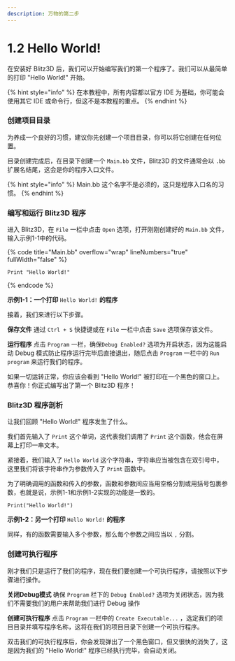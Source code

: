 ```yaml
---
description: 万物的第二步
---
```


# 1.2 Hello World!

在安装好 Blitz3D 后，我们可以开始编写我们的第一个程序了。我们可以从最简单的打印 "Hello World!" 开始。

{% hint style="info" %}
在本教程中，所有内容都以官方 IDE 为基础，你可能会使用其它 IDE 或命令行，但这不是本教程的重点。
{% endhint %}

### 创建项目目录

为养成一个良好的习惯，建议你先创建一个项目目录，你可以将它创建在任何位置。

目录创建完成后，在目录下创建一个 `Main.bb` 文件，Blitz3D 的文件通常会以 `.bb` 扩展名结尾，这会是你的程序入口文件。

{% hint style="info" %}
Main.bb 这个名字不是必须的，这只是程序入口名的习惯。
{% endhint %}

### 编写和运行 Blitz3D 程序

进入 Blitz3D，在 `File` 一栏中点击 `Open` 选项，打开刚刚创建好的 `Main.bb` 文件，输入示例1-1中的代码。

{% code title="Main.bb" overflow="wrap" lineNumbers="true" fullWidth="false" %}
```basic
Print "Hello World!"
```
{% endcode %}

**示例1-1：一个打印** `Hello World!` **的程序**

接着，我们来进行以下步骤。

**保存文件** 通过 `Ctrl + S` 快捷键或在 `File` 一栏中点击 `Save` 选项保存该文件。

**运行程序** 点击 `Program` 一栏，确保`Debug Enabled?` 选项为开启状态，因为这能启动 Debug 模式防止程序运行完毕后直接退出，随后点击 `Program` 一栏中的 `Run program` 来运行我们的程序。

如果一切运转正常，你应该会看到 "Hello World!" 被打印在一个黑色的窗口上。恭喜你！你正式编写出了第一个 Blitz3D 程序！

### Blitz3D 程序剖析

让我们回顾 "Hello World!" 程序发生了什么。

我们首先输入了 `Print` 这个单词，这代表我们调用了 `Print` 这个函数，他会在屏幕上打印一串文本。

紧接着，我们输入了 `Hello World` 这个字符串，字符串应当被包含在双引号中，这里我们将该字符串作为参数传入了 `Print` 函数中。

为了明确调用的函数和传入的参数，函数和参数间应当用空格分割或用括号包裹参数，也就是说，示例1-1和示例1-2实现的功能是一致的。

```basic
Print("Hello World!")
```

**示例1-2：另一个打印** `Hello World!` **的程序**

同样，有的函数需要输入多个参数，那么每个参数之间应当以 `,` 分割。

### 创建可执行程序

刚才我们只是运行了我们的程序，现在我们要创建一个可执行程序，请按照以下步骤进行操作。

**关闭Debug模式** 确保 `Program` 栏下的 `Debug Enabled?` 选项为关闭状态，因为我们不需要我们的用户来帮助我们进行 Debug 操作

**创建可执行程序** 点击 `Program` 一栏中的 `Create Executable...` ，选定我们的项目目录并填写程序名称，这将在我们的项目目录下创建一个可执行程序。

双击我们的可执行程序后，你会发现弹出了一个黑色窗口，但又很快的消失了，这是因为我们的 "Hello World!" 程序已经执行完毕，会自动关闭。
